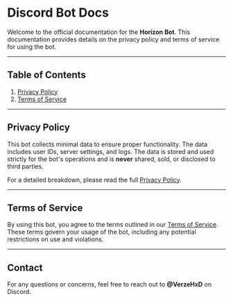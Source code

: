 # Discord Bot Docs

Welcome to the official documentation for the **Horizon Bot**. This documentation provides details on the privacy policy and terms of service for using the bot.

---

## Table of Contents

1. [Privacy Policy](#privacy-policy)
2. [Terms of Service](#terms-of-service)

---

## Privacy Policy

This bot collects minimal data to ensure proper functionality. The data includes user IDs, server settings, and logs. The data is stored and used strictly for the bot's operations and is **never** shared, sold, or disclosed to third parties.

For a detailed breakdown, please read the full [Privacy Policy](privacy_policy.md).

---

## Terms of Service

By using this bot, you agree to the terms outlined in our [Terms of Service](terms_of_service.md). These terms govern your usage of the bot, including any potential restrictions on use and violations.

---

## Contact

For any questions or concerns, feel free to reach out to **@VerzeHxD** on Discord.
